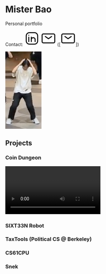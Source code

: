 # Mister Bao
Personal portfolio

Contact:
[![linkedin](img/linkedin.svg)](http://linkedin.com/in/alan-bao/)  [![email](img/mail.svg)](http://mail.google.com)
(<a href="mailto:alanb@berkeley.edu">[![email](img/mail.svg)]</a>)


![joever](/img/itsjoever.png)

## Projects
### Coin Dungeon
![coindungeon](/vid/coindungeon.mp4)

### SIXT33N Robot

### TaxTools (Political CS @ Berkeley)

### CS61CPU

### Snek
